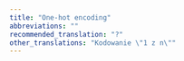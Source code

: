 ```yaml
---
title: "One-hot encoding"
abbreviations: ""
recommended_translation: "?"
other_translations: "Kodowanie \"1 z n\""
---
```

